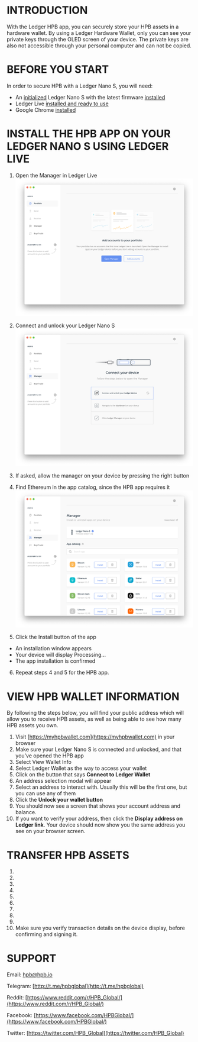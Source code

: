 # INTRODUCTION
With the Ledger HPB app, you can securely store your HPB assets in a hardware wallet. By using a Ledger Hardware Wallet, only you can see your private keys through the OLED screen of your device. The private keys are also not accessible through your personal computer and can not be copied.

# BEFORE YOU START
In order to secure HPB with a Ledger Nano S, you will need:

* An [initialized](https://support.ledgerwallet.com/hc/en-us/articles/360000613793) Ledger Nano S with the latest firmware [installed](https://support.ledgerwallet.com/hc/en-us/articles/360002731113)
* Ledger Live [installed and ready to use](https://support.ledgerwallet.com/hc/en-us/articles/360006395233)
* Google Chrome [installed](https://www.google.com/chrome/)


# INSTALL THE HPB APP ON YOUR LEDGER NANO S USING LEDGER LIVE
1. Open the Manager in Ledger Live 
![alt text](https://github.com/Nicemanss/ledger-doc/blob/master/images/LedgerLive.png "Ledger Live Manager")

2. Connect and unlock your Ledger Nano S 
![alt text](https://github.com/Nicemanss/ledger-doc/blob/master/images/ConnectLedger.png "Connect Device")

3. If asked, allow the manager on your device by pressing the right button
4. Find Ethereum in the app catalog, since the HPB app requires it
![alt text](https://github.com/Nicemanss/ledger-doc/blob/master/images/AppManager.png "App Manager")
5. Click the Install button of the app
* An installation window appears
* Your device will display Processing...
* The app installation is confirmed
6. Repeat steps 4 and 5 for the HPB app.


# VIEW HPB WALLET INFORMATION
By following the steps below, you will find your public address which will allow you to receive HPB assets, as well as being able to see how many HPB assets you own.
1. Visit [https://myhpbwallet.com](https://myhpbwallet.com) in your browser
2. Make sure your Ledger Nano S is connected and unlocked, and that you’ve opened the HPB app
3. Select View Wallet Info
4. Select Ledger Wallet as the way to access your wallet
5. Click on the button that says **Connect to Ledger Wallet**
6. An address selection modal will appear
7. Select an address to interact with. Usually this will be the first one, but you can use any of them
8. Click the **Unlock your wallet button**
9. You should now see a screen that shows your account address and balance.
10. If you want to verify your address, then click the **Display address on Ledger link**. Your device should now show you the same address you see on your browser screen.

# TRANSFER HPB ASSETS
1.
2. 
3. 
4. 
5. 
6. 
7. 
8. 
9. 
10. Make sure you verify transaction details on the device display, before confirming and signing it.


# SUPPORT
Email: [hpb@hpb.io](mailto:hpb@hpb.io)

Telegram: [http://t.me/hpbglobal](http://t.me/hpbglobal)

Reddit: [https://www.reddit.com/r/HPB_Global/](https://www.reddit.com/r/HPB_Global/)

Facebook: [https://www.facebook.com/HPBGlobal/](https://www.facebook.com/HPBGlobal/)

Twitter: [https://twitter.com/HPB_Global](https://twitter.com/HPB_Global)
